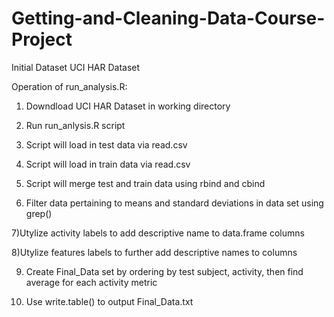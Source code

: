 # Getting-and-Cleaning-Data-Course-Project

Initial Dataset UCI HAR Dataset

Operation of run_analysis.R:

1) Downdload UCI HAR Dataset in working directory

2) Run run_anlysis.R script

3) Script will load in test data via read.csv

4) Script will load in train data via read.csv

5) Script will merge test and train data using rbind and cbind

6) Filter data pertaining to means and standard deviations in data set using grep()

7)Utylize activity labels to add descriptive name to data.frame columns

8)Utylize features labels to further add descriptive names to columns

9) Create Final_Data set by ordering by test subject, activity, then find average for each activity metric

10) Use write.table() to output Final_Data.txt
